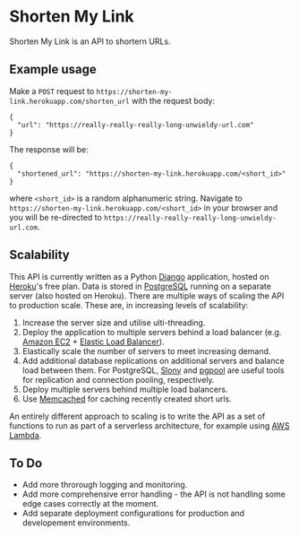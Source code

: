 # Shorten My Link
Shorten My Link is an API to shortern URLs.

## Example usage
Make a `POST` request to `https://shorten-my-link.herokuapp.com/shorten_url` with the request body:
```
{
  "url": "https://really-really-really-long-unwieldy-url.com"
}
```

The response will be:
```
{
  "shortened_url": "https://shorten-my-link.herokuapp.com/<short_id>"
}
```
where `<short_id>` is a random alphanumeric string. Navigate to `https://shorten-my-link.herokuapp.com/<short_id>` in your browser and you will be re-directed to `https://really-really-really-long-unwieldy-url.com`.

## Scalability
This API is currently written as a Python [Django](https://www.djangoproject.com/) application, hosted on [Heroku](https://heroku.com)'s free plan. Data is stored in [PostgreSQL](https://www.postgresql.org/) running on a separate server (also hosted on Heroku). There are multiple ways of scaling the API to production scale. These are, in increasing levels of scalability:

1. Increase the server size and utilise ulti-threading.
2. Deploy the application to multiple servers behind a load balancer (e.g. [Amazon EC2](https://aws.amazon.com/ec2/) + [Elastic Load Balancer](https://aws.amazon.com/elasticloadbalancing/)). 
3. Elastically scale the number of servers to meet increasing demand.
4. Add additional database replications on additional servers and balance load between them. For PostgreSQL, [Slony](http://slony.info/) and [pgpool](http://www.pgpool.net/mediawiki/index.php/Main_Page) are useful tools for replication and connection pooling, respectively.
5. Deploy multiple servers behind multiple load balancers.
6. Use [Memcached](https://memcached.org/) for caching recently created short urls.

An entirely different approach to scaling is to write the API as a set of functions to run as part of a serverless architecture, for example using [AWS Lambda](https://aws.amazon.com/lambda/).

## To Do
* Add more throrough logging and monitoring.
* Add more comprehensive error handling - the API is not handling some edge cases correctly at the moment.
* Add separate deployment configurations for production and developement environments.
